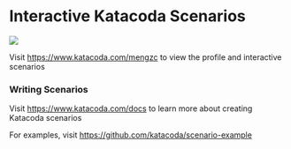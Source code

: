 # Interactive Katacoda Scenarios

[![](http://shields.katacoda.com/katacoda/mengzc/count.svg)](https://www.katacoda.com/mengzc "Get your profile on Katacoda.com")

Visit https://www.katacoda.com/mengzc to view the profile and interactive scenarios

### Writing Scenarios
Visit https://www.katacoda.com/docs to learn more about creating Katacoda scenarios

For examples, visit https://github.com/katacoda/scenario-example
